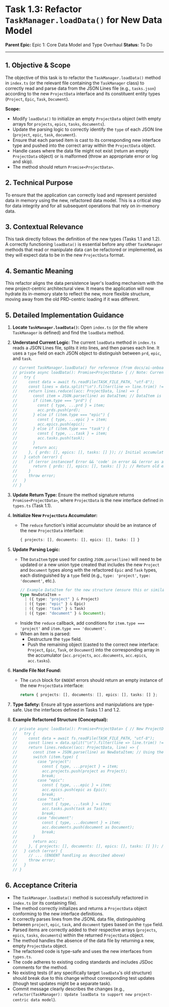 # Task 1.3: Refactor `TaskManager.loadData()` for New Data Model

**Parent Epic:** Epic 1: Core Data Model and Type Overhaul
**Status:** To Do

---

## 1. Objective & Scope

The objective of this task is to refactor the `TaskManager.loadData()` method in `index.ts` (or the relevant file containing the `TaskManager` class) to correctly read and parse data from the JSON Lines file (e.g., `tasks.json`) according to the new `ProjectData` interface and its constituent entity types (`Project`, `Epic`, `Task`, `Document`).

**Scope:**

- Modify `loadData()` to initialize an empty `ProjectData` object (with empty arrays for `projects`, `epics`, `tasks`, `documents`).
- Update the parsing logic to correctly identify the `type` of each JSON line (`project`, `epic`, `task`, `document`).
- Ensure that each parsed item is cast to its corresponding new interface type and pushed into the correct array within the `ProjectData` object.
- Handle cases where the data file might not exist (return an empty `ProjectData` object) or is malformed (throw an appropriate error or log and skip).
- The method should return `Promise<ProjectData>`.

## 2. Technical Purpose

To ensure that the application can correctly load and represent persisted data in memory using the new, refactored data model. This is a critical step for data integrity and for all subsequent operations that rely on in-memory data.

## 3. Contextual Relevance

This task directly follows the definition of the new types (Tasks 1.1 and 1.2). A correctly functioning `loadData()` is essential before any other `TaskManager` methods that read or manipulate data can be refactored or implemented, as they will expect data to be in the new `ProjectData` format.

## 4. Semantic Meaning

This refactor aligns the data persistence layer's loading mechanism with the new project-centric architectural view. It means the application will now hydrate its in-memory state to reflect the new, more flexible structure, moving away from the old PRD-centric loading if it was different.

## 5. Detailed Implementation Guidance

1.  **Locate `TaskManager.loadData()`:** Open `index.ts` (or the file where `TaskManager` is defined) and find the `loadData` method.

2.  **Understand Current Logic:** The current `loadData` method in `index.ts` reads a JSON Lines file, splits it into lines, and then parses each line. It uses a `type` field on each JSON object to distinguish between `prd`, `epic`, and `task`.

    ```typescript
    // Current TaskManager.loadData() for reference (from docs/ai-onboarding.xml -> index.ts)
    // private async loadData(): Promise<ProjectData> { // Note: Current ProjectData is different
    //   try {
    //     const data = await fs.readFile(TASK_FILE_PATH, "utf-8");
    //     const lines = data.split("\n").filter(line => line.trim() !== "");
    //     return lines.reduce((acc: ProjectData, line) => {
    //       const item = JSON.parse(line) as DataItem; // DataItem is also the old version
    //       if (item.type === "prd") {
    //         const { type, ...prd } = item;
    //         acc.prds.push(prd);
    //       } else if (item.type === "epic") {
    //         const { type, ...epic } = item;
    //         acc.epics.push(epic);
    //       } else if (item.type === "task") {
    //         const { type, ...task } = item;
    //         acc.tasks.push(task);
    //       }
    //       return acc;
    //     }, { prds: [], epics: [], tasks: [] }); // Initial accumulator is old structure
    //   } catch (error) {
    //     if (error instanceof Error && 'code' in error && (error as any).code === "ENOENT") {
    //       return { prds: [], epics: [], tasks: [] }; // Return old empty structure
    //     }
    //     throw error;
    //   }
    // }
    ```

3.  **Update Return Type:** Ensure the method signature returns `Promise<ProjectData>`, where `ProjectData` is the new interface defined in `types.ts` (Task 1.1).

4.  **Initialize New `ProjectData` Accumulator:**

    - The `reduce` function's initial accumulator should be an instance of the new `ProjectData` interface:
      ```typescript
      { projects: [], documents: [], epics: [], tasks: [] }
      ```

5.  **Update Parsing Logic:**

    - The `DataItem` type used for casting `JSON.parse(line)` will need to be updated or a new union type created that includes the new `Project` and `Document` types along with the refactored `Epic` and `Task` types, each distinguished by a `type` field (e.g., `type: 'project'`, `type: 'document'`, etc.).
      ```typescript
      // Example DataItem for the new structure (ensure this or similar is in types.ts or defined locally)
      type NewDataItem =
        | ({ type: "project" } & Project)
        | ({ type: "epic" } & Epic)
        | ({ type: "task" } & Task)
        | ({ type: "document" } & Document);
      ```
    - Inside the `reduce` callback, add conditions for `item.type === 'project'` and `item.type === 'document'`.
    - When an item is parsed:
      - Destructure the `type` field.
      - Push the remaining object (casted to the correct new interface: `Project`, `Epic`, `Task`, or `Document`) into the corresponding array in the accumulator (`acc.projects`, `acc.documents`, `acc.epics`, `acc.tasks`).

6.  **Handle File Not Found:**

    - The `catch` block for `ENOENT` errors should return an empty instance of the new `ProjectData` interface:
      ```typescript
      return { projects: [], documents: [], epics: [], tasks: [] };
      ```

7.  **Type Safety:** Ensure all type assertions and manipulations are type-safe. Use the interfaces defined in Tasks 1.1 and 1.2.

8.  **Example Refactored Structure (Conceptual):**

    ```typescript
    // private async loadData(): Promise<ProjectData> { // New ProjectData type
    //   try {
    //     const data = await fs.readFile(TASK_FILE_PATH, "utf-8");
    //     const lines = data.split("\n").filter(line => line.trim() !== "");
    //     return lines.reduce((acc: ProjectData, line) => {
    //       const item = JSON.parse(line) as NewDataItem; // Using the new DataItem union
    //       switch (item.type) {
    //         case "project":
    //           const { type, ...project } = item;
    //           acc.projects.push(project as Project);
    //           break;
    //         case "epic":
    //           const { type, ...epic } = item;
    //           acc.epics.push(epic as Epic);
    //           break;
    //         case "task":
    //           const { type, ...task } = item;
    //           acc.tasks.push(task as Task);
    //           break;
    //         case "document":
    //           const { type, ...document } = item;
    //           acc.documents.push(document as Document);
    //           break;
    //       }
    //       return acc;
    //     }, { projects: [], documents: [], epics: [], tasks: [] }); // New initial accumulator
    //   } catch (error) {
    //     // ... (ENOENT handling as described above)
    //     throw error;
    //   }
    // }
    ```

## 6. Acceptance Criteria

- The `TaskManager.loadData()` method is successfully refactored in `index.ts` (or its containing file).
- The method correctly initializes and returns a `ProjectData` object conforming to the new interface definitions.
- It correctly parses lines from the JSONL data file, distinguishing between `project`, `epic`, `task`, and `document` types based on the `type` field.
- Parsed items are correctly added to their respective arrays (`projects`, `epics`, `tasks`, `documents`) within the returned `ProjectData` object.
- The method handles the absence of the data file by returning a new, empty `ProjectData` object.
- The refactored code is type-safe and uses the new interfaces from `types.ts`.
- The code adheres to existing coding standards and includes JSDoc comments for the method.
- No existing tests (if any specifically target `loadData`'s old structure) should break due to this change without corresponding test updates (though test updates might be a separate task).
- Commit message clearly describes the changes (e.g., `refactor(TaskManager): Update loadData to support new project-centric data model`).
